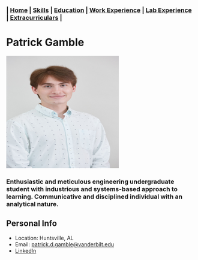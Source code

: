 ### | [Home](/Patrick-Gamble/index) | [Skills](/Patrick-Gamble/skills) | [Education](/Patrick-Gamble/education) | [Work Experience](/Patrick-Gamble/work-experience) | [Lab Experience](/Patrick-Gamble/lab-experience) | [Extracurriculars](/Patrick-Gamble/extracurriculars) |

# Patrick Gamble
<img src="/Headshot Smile.jpg" width="300" height="300">

### Enthusiastic and meticulous engineering undergraduate student with industrious and systems-based approach to learning. Communicative and disciplined individual with an analytical nature.

## Personal Info
- Location: Huntsville, AL
- Email: patrick.d.gamble@vanderbilt.edu
- [LinkedIn](https://www.linkedin.com/in/patrick-gamble-bab262209?lipi=urn%3Ali%3Apage%3Ad_flagship3_profile_view_base_contact_details%3Bt2%2BCgZ2tTkWiqY9bEmK6eQ%3D%3D)

